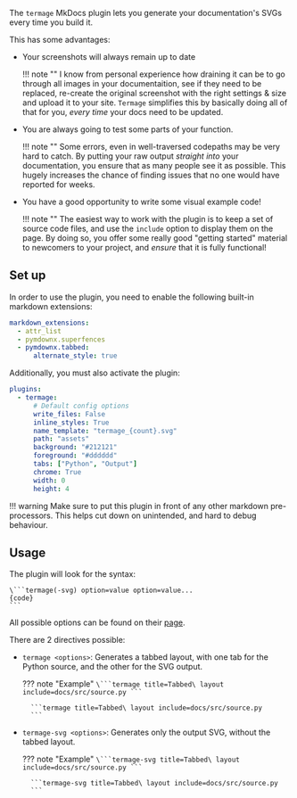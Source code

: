 The `termage` MkDocs plugin lets you generate your documentation's SVGs every time you build it.

This has some advantages:

- Your screenshots will always remain up to date

    !!! note ""
        I know from personal experience how draining it can be to go through all images in your documentaition, see if they need to be replaced, re-create the original screenshot with the right settings & size and upload it to your site. `Termage` simplifies this by basically doing all of that for you, _every time_ your docs need to be updated.

- You are always going to test some parts of your function.

    !!! note ""
        Some errors, even in well-traversed codepaths may be very hard to catch. By putting your raw output _straight into_ your documentation, you ensure that as many people see it as possible. This hugely increases the chance of finding issues that no one would have reported for weeks.

- You have a good opportunity to write some visual example code!

    !!! note ""
        The easiest way to work with the plugin is to keep a set of source code files, and use the `include` option to display them on the page. By doing so, you offer some really good "getting started" material to newcomers to your project, and _ensure_ that it is fully functional!


## Set up

In order to use the plugin, you need to enable the following built-in markdown extensions:

```yaml title="mkdocs.yaml"
markdown_extensions:
  - attr_list
  - pymdownx.superfences
  - pymdownx.tabbed:
      alternate_style: true
```

Additionally, you must also activate the plugin:

``` yaml title="mkdocs.yaml"
plugins:
  - termage:
      # Default config options
      write_files: False
      inline_styles: True
      name_template: "termage_{count}.svg"
      path: "assets"
      background: "#212121"
      foreground: "#dddddd"
      tabs: ["Python", "Output"]
      chrome: True
      width: 0
      height: 4
```

!!! warning
    Make sure to put this plugin in front of any other markdown pre-processors. This helps cut down on unintended, and hard to debug behaviour.


## Usage

The plugin will look for the syntax:

````
\```termage(-svg) option=value option=value...
{code}
```
````


All possible options can be found on their [page](options.md).

There are 2 directives possible:

- `termage <options>`:
    Generates a tabbed layout, with one tab for the Python source, and the other for the SVG output.

    ??? note "Example"
        ````
        \```termage title=Tabbed\ layout include=docs/src/source.py
        ```
        ````

        ```termage title=Tabbed\ layout include=docs/src/source.py
        ```

- `termage-svg <options>`:
    Generates only the output SVG, without the tabbed layout.

    ??? note "Example"
        ````
        \```termage-svg title=Tabbed\ layout include=docs/src/source.py
        ```
        ````

        ```termage-svg title=Tabbed\ layout include=docs/src/source.py
        ```
